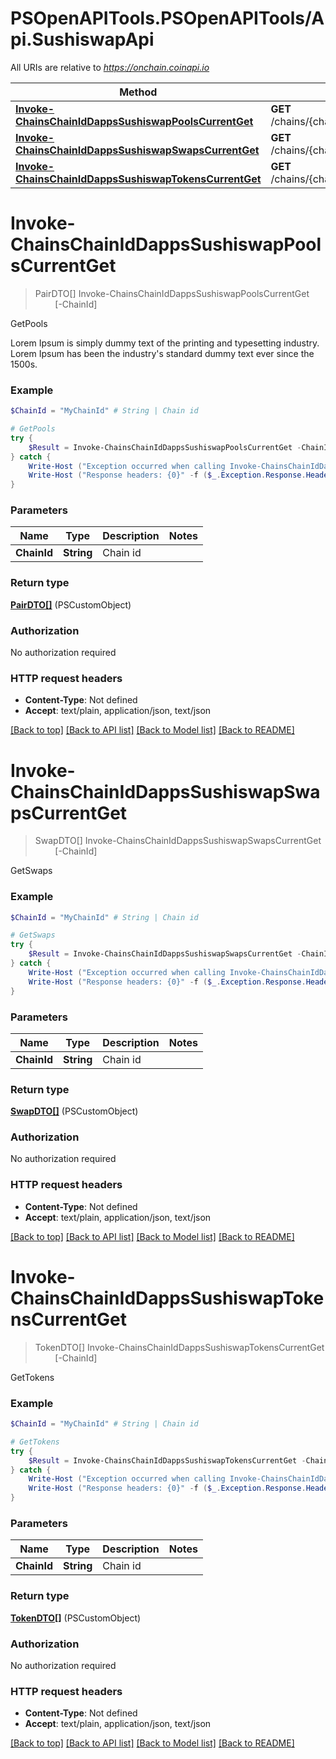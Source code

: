 # PSOpenAPITools.PSOpenAPITools/Api.SushiswapApi

All URIs are relative to *https://onchain.coinapi.io*

Method | HTTP request | Description
------------- | ------------- | -------------
[**Invoke-ChainsChainIdDappsSushiswapPoolsCurrentGet**](SushiswapApi.md#Invoke-ChainsChainIdDappsSushiswapPoolsCurrentGet) | **GET** /chains/{chain_id}/dapps/sushiswap/pools/current | GetPools
[**Invoke-ChainsChainIdDappsSushiswapSwapsCurrentGet**](SushiswapApi.md#Invoke-ChainsChainIdDappsSushiswapSwapsCurrentGet) | **GET** /chains/{chain_id}/dapps/sushiswap/swaps/current | GetSwaps
[**Invoke-ChainsChainIdDappsSushiswapTokensCurrentGet**](SushiswapApi.md#Invoke-ChainsChainIdDappsSushiswapTokensCurrentGet) | **GET** /chains/{chain_id}/dapps/sushiswap/tokens/current | GetTokens


<a name="Invoke-ChainsChainIdDappsSushiswapPoolsCurrentGet"></a>
# **Invoke-ChainsChainIdDappsSushiswapPoolsCurrentGet**
> PairDTO[] Invoke-ChainsChainIdDappsSushiswapPoolsCurrentGet<br>
> &nbsp;&nbsp;&nbsp;&nbsp;&nbsp;&nbsp;&nbsp;&nbsp;[-ChainId] <String><br>

GetPools

Lorem Ipsum is simply dummy text of the printing and typesetting industry. Lorem Ipsum has been the industry's standard dummy text ever since the 1500s.

### Example
```powershell
$ChainId = "MyChainId" # String | Chain id

# GetPools
try {
    $Result = Invoke-ChainsChainIdDappsSushiswapPoolsCurrentGet -ChainId $ChainId
} catch {
    Write-Host ("Exception occurred when calling Invoke-ChainsChainIdDappsSushiswapPoolsCurrentGet: {0}" -f ($_.ErrorDetails | ConvertFrom-Json))
    Write-Host ("Response headers: {0}" -f ($_.Exception.Response.Headers | ConvertTo-Json))
}
```

### Parameters

Name | Type | Description  | Notes
------------- | ------------- | ------------- | -------------
 **ChainId** | **String**| Chain id | 

### Return type

[**PairDTO[]**](PairDTO.md) (PSCustomObject)

### Authorization

No authorization required

### HTTP request headers

 - **Content-Type**: Not defined
 - **Accept**: text/plain, application/json, text/json

[[Back to top]](#) [[Back to API list]](../README.md#documentation-for-api-endpoints) [[Back to Model list]](../README.md#documentation-for-models) [[Back to README]](../README.md)

<a name="Invoke-ChainsChainIdDappsSushiswapSwapsCurrentGet"></a>
# **Invoke-ChainsChainIdDappsSushiswapSwapsCurrentGet**
> SwapDTO[] Invoke-ChainsChainIdDappsSushiswapSwapsCurrentGet<br>
> &nbsp;&nbsp;&nbsp;&nbsp;&nbsp;&nbsp;&nbsp;&nbsp;[-ChainId] <String><br>

GetSwaps

### Example
```powershell
$ChainId = "MyChainId" # String | Chain id

# GetSwaps
try {
    $Result = Invoke-ChainsChainIdDappsSushiswapSwapsCurrentGet -ChainId $ChainId
} catch {
    Write-Host ("Exception occurred when calling Invoke-ChainsChainIdDappsSushiswapSwapsCurrentGet: {0}" -f ($_.ErrorDetails | ConvertFrom-Json))
    Write-Host ("Response headers: {0}" -f ($_.Exception.Response.Headers | ConvertTo-Json))
}
```

### Parameters

Name | Type | Description  | Notes
------------- | ------------- | ------------- | -------------
 **ChainId** | **String**| Chain id | 

### Return type

[**SwapDTO[]**](SwapDTO.md) (PSCustomObject)

### Authorization

No authorization required

### HTTP request headers

 - **Content-Type**: Not defined
 - **Accept**: text/plain, application/json, text/json

[[Back to top]](#) [[Back to API list]](../README.md#documentation-for-api-endpoints) [[Back to Model list]](../README.md#documentation-for-models) [[Back to README]](../README.md)

<a name="Invoke-ChainsChainIdDappsSushiswapTokensCurrentGet"></a>
# **Invoke-ChainsChainIdDappsSushiswapTokensCurrentGet**
> TokenDTO[] Invoke-ChainsChainIdDappsSushiswapTokensCurrentGet<br>
> &nbsp;&nbsp;&nbsp;&nbsp;&nbsp;&nbsp;&nbsp;&nbsp;[-ChainId] <String><br>

GetTokens

### Example
```powershell
$ChainId = "MyChainId" # String | Chain id

# GetTokens
try {
    $Result = Invoke-ChainsChainIdDappsSushiswapTokensCurrentGet -ChainId $ChainId
} catch {
    Write-Host ("Exception occurred when calling Invoke-ChainsChainIdDappsSushiswapTokensCurrentGet: {0}" -f ($_.ErrorDetails | ConvertFrom-Json))
    Write-Host ("Response headers: {0}" -f ($_.Exception.Response.Headers | ConvertTo-Json))
}
```

### Parameters

Name | Type | Description  | Notes
------------- | ------------- | ------------- | -------------
 **ChainId** | **String**| Chain id | 

### Return type

[**TokenDTO[]**](TokenDTO.md) (PSCustomObject)

### Authorization

No authorization required

### HTTP request headers

 - **Content-Type**: Not defined
 - **Accept**: text/plain, application/json, text/json

[[Back to top]](#) [[Back to API list]](../README.md#documentation-for-api-endpoints) [[Back to Model list]](../README.md#documentation-for-models) [[Back to README]](../README.md)

